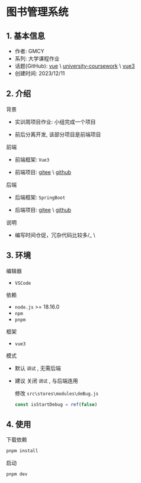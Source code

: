 # 图书管理系统

## 1. 基本信息

- 作者: GMCY
- 系列: 大学课程作业
- 话题(GitHub): [vue](https://github.com/topics/vue) \ [university-coursework](https://github.com/topics/university-coursework) \ [vue3](https://github.com/topics/vue3)
- 创建时间: 2023/12/11

## 2. 介绍

背景

- 实训周项目作业: 小组完成一个项目

- 前后分离开发, 该部分项目是前端项目

前端

- 前端框架: `Vue3`

- 前端项目: [gitee](https://gitee.com/GMCY2020/dorm408-LibrarySystem-Vue) \ [github](https://github.com/GMCY2020/dorm408-LibrarySystem-Vue)

后端

- 后端框架: `SpringBoot`

- 后端项目: [gitee](https://gitee.com/turing-ice/dorm408-LibrarySystem
) \ [github](https://github.com/Turing158/dorm408-LibrarySystem)

说明

- 编写时间仓促，冗杂代码比较多/_ \

## 3. 环境

编辑器
- `VSCode`

依赖
- `node.js` >= 18.16.0
- `npm`
- `pnpm`

框架
- `vue3`

模式
- 默认 `调试` , 无需后端
- 建议 关闭 `调试` , 与后端连用

  修改 `src\stores\modules\deBug.js`
  ```js
  const isStartDebug = ref(false)
  ```
## 4. 使用

下载依赖
```cmd
pnpm install
```
启动
```
pnpm dev
```
